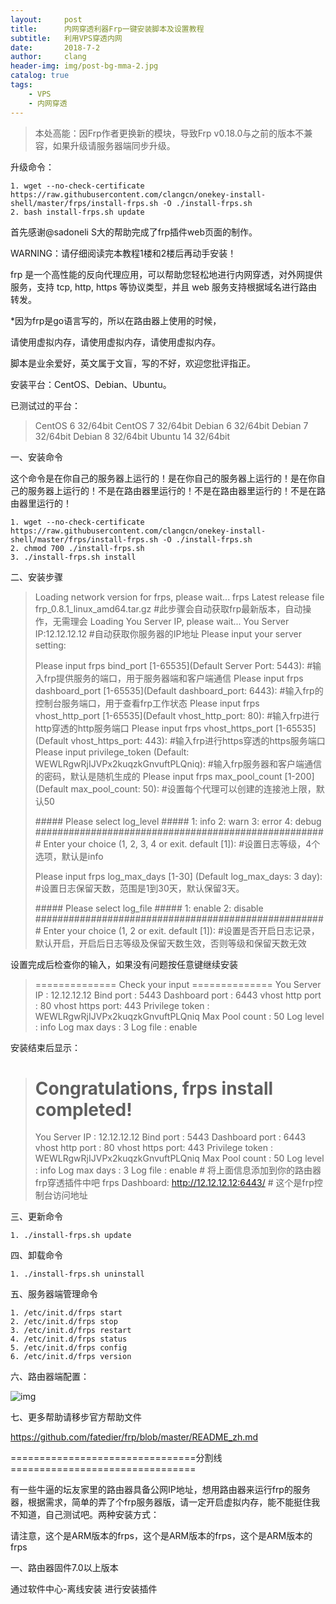```yaml
---
layout:     post
title:      内网穿透利器Frp一键安装脚本及设置教程
subtitle:   利用VPS穿透内网
date:       2018-7-2
author:     clang
header-img: img/post-bg-mma-2.jpg
catalog: true
tags:
    - VPS
    - 内网穿透
---
```

>   本处高能：因Frp作者更换新的模块，导致Frp v0.18.0与之前的版本不兼容，如果升级请服务器端同步升级。

升级命令：

```Linu
1. wget --no-check-certificate https://raw.githubusercontent.com/clangcn/onekey-install-shell/master/frps/install-frps.sh -O ./install-frps.sh
2. bash install-frps.sh update
```


首先感谢@sadoneli S大的帮助完成了frp插件web页面的制作。

WARNING：请仔细阅读完本教程1楼和2楼后再动手安装！

frp 是一个高性能的反向代理应用，可以帮助您轻松地进行内网穿透，对外网提供服务，支持 tcp, http, https 等协议类型，并且 web 服务支持根据域名进行路由转发。

*因为frp是go语言写的，所以在路由器上使用的时候，

请使用虚拟内存，请使用虚拟内存，请使用虚拟内存。

脚本是业余爱好，英文属于文盲，写的不好，欢迎您批评指正。

安装平台：CentOS、Debian、Ubuntu。

已测试过的平台：

> CentOS 6 32/64bit
> CentOS 7 32/64bit
> Debian 6 32/64bit
> Debian 7 32/64bit
> Debian 8 32/64bit
> Ubuntu 14 32/64bit

一、安装命令

这个命令是在你自己的服务器上运行的！是在你自己的服务器上运行的！是在你自己的服务器上运行的！不是在路由器里运行的！不是在路由器里运行的！不是在路由器里运行的！

```
1. wget --no-check-certificate https://raw.githubusercontent.com/clangcn/onekey-install-shell/master/frps/install-frps.sh -O ./install-frps.sh
2. chmod 700 ./install-frps.sh
3. ./install-frps.sh install
```

二、安装步骤

> Loading network version for frps, please wait...
> frps Latest release file frp_0.8.1_linux_amd64.tar.gz    #此步骤会自动获取frp最新版本，自动操作，无需理会
> Loading You Server IP, please wait...
> You Server IP:12.12.12.12                                           #自动获取你服务器的IP地址
> Please input your server setting:
>
> Please input frps bind_port [1-65535](Default Server Port: 5443):      #输入frp提供服务的端口，用于服务器端和客户端通信
> Please input frps dashboard_port [1-65535](Default dashboard_port: 6443): #输入frp的控制台服务端口，用于查看frp工作状态
> Please input frps vhost_http_port [1-65535](Default vhost_http_port: 80):  #输入frp进行http穿透的http服务端口
> Please input frps vhost_https_port [1-65535](Default vhost_https_port: 443): #输入frp进行https穿透的https服务端口
> Please input privilege_token (Default: WEWLRgwRjIJVPx2kuqzkGnvuftPLQniq): #输入frp服务器和客户端通信的密码，默认是随机生成的
> Please input frps max_pool_count [1-200](Default max_pool_count: 50):     #设置每个代理可以创建的连接池上限，默认50
>
> \##### Please select log_level #####
> 1: info
> 2: warn
> 3: error
> 4: debug
> \#####################################################
> Enter your choice (1, 2, 3, 4 or exit. default [1]):        #设置日志等级，4个选项，默认是info
>
>
> Please input frps log_max_days [1-30]
> (Default log_max_days: 3 day):            #设置日志保留天数，范围是1到30天，默认保留3天。
>
> \##### Please select log_file #####
> 1: enable
> 2: disable
> \#####################################################
> Enter your choice (1, 2 or exit. default [1]):      #设置是否开启日志记录，默认开启，开启后日志等级及保留天数生效，否则等级和保留天数无效

设置完成后检查你的输入，如果没有问题按任意键继续安装

> ============== Check your input ==============
> You Server IP   : 12.12.12.12
> Bind port       : 5443
> Dashboard port  : 6443
> vhost http port : 80
> vhost https port: 443
> Privilege token : WEWLRgwRjIJVPx2kuqzkGnvuftPLQniq
> Max Pool count  : 50
> Log level       : info
> Log max days    : 3
> Log file        : enable

安装结束后显示：

> Congratulations, frps install completed!
> ==============================================
> You Server IP   : 12.12.12.12
> Bind port       : 5443
> Dashboard port  : 6443
> vhost http port : 80
> vhost https port: 443
> Privilege token : WEWLRgwRjIJVPx2kuqzkGnvuftPLQniq
> Max Pool count  : 50
> Log level       : info
> Log max days    : 3
> Log file        : enable           #  将上面信息添加到你的路由器frp穿透插件中吧
> frps Dashboard: <http://12.12.12.12:6443/>   #  这个是frp控制台访问地址

三、更新命令
```
1. ./install-frps.sh update
```

四、卸载命令
```
1. ./install-frps.sh uninstall
```

五、服务器端管理命令
```
1. /etc/init.d/frps start
2. /etc/init.d/frps stop
3. /etc/init.d/frps restart
4. /etc/init.d/frps status
5. /etc/init.d/frps config
6. /etc/init.d/frps version
```

六、路由器端配置：

![img](http://image.koolshare.cn/attachment/forum/201610/04/092323ty33ye3qjg4qj0na.png)



七、更多帮助请移步官方帮助文件

https://github.com/fatedier/frp/blob/master/README_zh.md

================================分割线================================

有一些牛逼的坛友家里的路由器具备公网IP地址，想用路由器来运行frp的服务器，根据需求，简单的弄了个frp服务器版，请一定开启虚拟内存，能不能挺住我不知道，自己测试吧。两种安装方式：

请注意，这个是ARM版本的frps，这个是ARM版本的frps，这个是ARM版本的frps

一、路由器固件7.0以上版本

通过软件中心-离线安装 进行安装插件